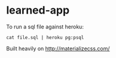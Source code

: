 # learned-app

To run a sql file against heroku:

`cat file.sql | heroku pg:psql`

Built heavily on http://materializecss.com/
